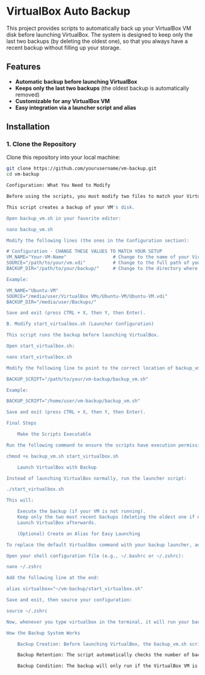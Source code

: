 # VirtualBox Auto Backup

This project provides scripts to automatically back up your VirtualBox VM disk before launching VirtualBox. The system is designed to keep only the last two backups (by deleting the oldest one), so that you always have a recent backup without filling up your storage.

## Features
- **Automatic backup before launching VirtualBox**
- **Keeps only the last two backups** (the oldest backup is automatically removed)
- **Customizable for any VirtualBox VM**
- **Easy integration via a launcher script and alias**

## Installation

### 1. Clone the Repository
Clone this repository into your local machine:
```sh
git clone https://github.com/yourusername/vm-backup.git
cd vm-backup

Configuration: What You Need to Modify

Before using the scripts, you must modify two files to match your VirtualBox setup. A. Modify backup_vm.sh (Backup Configuration)

This script creates a backup of your VM's disk.

Open backup_vm.sh in your favorite editor:

nano backup_vm.sh

Modify the following lines (the ones in the Configuration section):

# Configuration - CHANGE THESE VALUES TO MATCH YOUR SETUP
VM_NAME="Your-VM-Name"                 # Change to the name of your VirtualBox VM
SOURCE="/path/to/your/vm.vdi"          # Change to the full path of your VM disk (the .vdi file)
BACKUP_DIR="/path/to/your/backup/"     # Change to the directory where you want to store your backups

Example:

VM_NAME="Ubuntu-VM"
SOURCE="/media/user/VirtualBox VMs/Ubuntu-VM/Ubuntu-VM.vdi"
BACKUP_DIR="/media/user/Backups/"

Save and exit (press CTRL + X, then Y, then Enter).

B. Modify start_virtualbox.sh (Launcher Configuration)

This script runs the backup before launching VirtualBox.

Open start_virtualbox.sh:

nano start_virtualbox.sh

Modify the following line to point to the correct location of backup_vm.sh:

BACKUP_SCRIPT="/path/to/your/vm-backup/backup_vm.sh"

Example:

BACKUP_SCRIPT="/home/user/vm-backup/backup_vm.sh"

Save and exit (press CTRL + X, then Y, then Enter).

Final Steps

    Make the Scripts Executable

Run the following command to ensure the scripts have execution permissions:

chmod +x backup_vm.sh start_virtualbox.sh

    Launch VirtualBox with Backup

Instead of launching VirtualBox normally, run the launcher script:

./start_virtualbox.sh

This will:

    Execute the backup (if your VM is not running).
    Keep only the two most recent backups (deleting the oldest one if necessary).
    Launch VirtualBox afterwards.

    (Optional) Create an Alias for Easy Launching

To replace the default VirtualBox command with your backup launcher, add an alias to your shell configuration file.

Open your shell configuration file (e.g., ~/.bashrc or ~/.zshrc):

nano ~/.zshrc

Add the following line at the end:

alias virtualbox="~/vm-backup/start_virtualbox.sh"

Save and exit, then source your configuration:

source ~/.zshrc

Now, whenever you type virtualbox in the terminal, it will run your backup script first, then launch VirtualBox.

How the Backup System Works

    Backup Creation: Before launching VirtualBox, the backup_vm.sh script creates a new backup of your VM's .vdi file. The backup is saved in the directory specified by BACKUP_DIR with a numbered name (e.g., Ubuntu-VM-Backup-1.vdi, Ubuntu-VM-Backup-2.vdi).

    Backup Retention: The script automatically checks the number of backups present. If there are already two backups, it deletes the oldest one before creating a new backup. This ensures that you always have the two most recent backups without using unnecessary disk space.

    Backup Condition: The backup will only run if the VirtualBox VM is not currently running. This helps ensure the backup file is consistent and not corrupted by live disk changes.